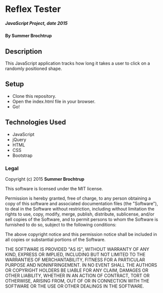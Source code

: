 # Reflex Tester

##### _JavaScript Project, date 2015_

#### By **Summer Brochtrup**

## Description

This JavaScript application tracks how long it takes a user to click on a randomly positioned shape. 

## Setup

* Clone this repository.
* Open the index.html file in your browser.
* Go!

## Technologies Used

* JavaScript
* jQuery
* HTML
* CSS
* Bootstrap

### Legal

Copyright (c) 2015 **Summer Brochtrup**

This software is licensed under the MIT license.

Permission is hereby granted, free of charge, to any person obtaining a copy
of this software and associated documentation files (the "Software"), to deal
in the Software without restriction, including without limitation the rights
to use, copy, modify, merge, publish, distribute, sublicense, and/or sell
copies of the Software, and to permit persons to whom the Software is
furnished to do so, subject to the following conditions:

The above copyright notice and this permission notice shall be included in
all copies or substantial portions of the Software.

THE SOFTWARE IS PROVIDED "AS IS", WITHOUT WARRANTY OF ANY KIND, EXPRESS OR
IMPLIED, INCLUDING BUT NOT LIMITED TO THE WARRANTIES OF MERCHANTABILITY,
FITNESS FOR A PARTICULAR PURPOSE AND NONINFRINGEMENT. IN NO EVENT SHALL THE
AUTHORS OR COPYRIGHT HOLDERS BE LIABLE FOR ANY CLAIM, DAMAGES OR OTHER
LIABILITY, WHETHER IN AN ACTION OF CONTRACT, TORT OR OTHERWISE, ARISING FROM,
OUT OF OR IN CONNECTION WITH THE SOFTWARE OR THE USE OR OTHER DEALINGS IN
THE SOFTWARE.
